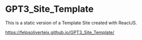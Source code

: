 # GPT3_Site_Template


This is a static version of a Template Site  created with ReactJS.

https://felpsoliverteix.github.io/GPT3_Site_Template/
